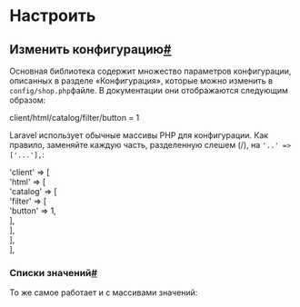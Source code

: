 # **Настроить**

## **Изменить конфигурацию[\#](https://aimeos-org.translate.goog/docs/latest/laravel/customize/?_x_tr_sl=en&_x_tr_tl=ru&_x_tr_hl=ru&_x_tr_pto=wapp#change-configuration)**

Основная библиотека содержит множество параметров конфигурации, описанных в разделе «Конфигурация», которые можно изменить в `config/shop.php`файле. В документации они отображаются следующим образом:

client/html/catalog/filter/button \= 1

Laravel использует обычные массивы PHP для конфигурации. Как правило, заменяйте каждую часть, разделенную слешем (/), на `'..' => ['...'],`:

'client' \=\> \[  
    'html' \=\> \[  
        'catalog' \=\> \[  
            'filter' \=\> \[  
                'button' \=\> 1,  
            \],  
        \],  
    \],  
\],

### Списки значений[\#](https://aimeos-org.translate.goog/docs/latest/laravel/customize/?_x_tr_sl=en&_x_tr_tl=ru&_x_tr_hl=ru&_x_tr_pto=wapp#value-lists)

То же самое работает и с массивами значений:

